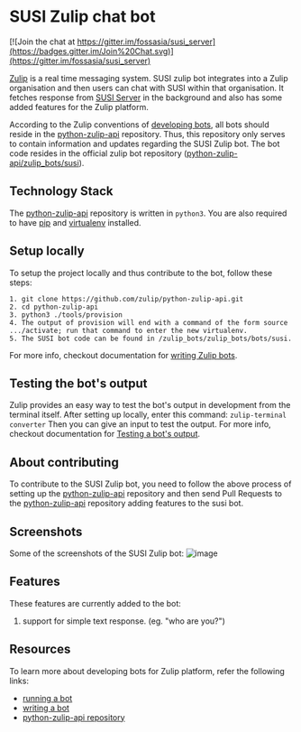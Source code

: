 # SUSI Zulip chat bot

[![Join the chat at https://gitter.im/fossasia/susi_server](https://badges.gitter.im/Join%20Chat.svg)](https://gitter.im/fossasia/susi_server)

[Zulip](https://zulipchat.com/) is a real time messaging system. SUSI zulip bot integrates into a Zulip organisation and then users can chat with SUSI within that organisation. It fetches response from [SUSI Server](https://github.com/fossasia/susi_server) in the background and also has some added features for the Zulip platform.

According to the Zulip conventions of [developing bots](https://zulipchat.com/api/writing-bots#installing-a-development-version-of-the-zulip-bots-package), all bots should reside in the [python-zulip-api](https://github.com/zulip/python-zulip-api) repository. Thus, this repository only serves to contain information and updates regarding the SUSI Zulip bot. The bot code resides in the official zulip bot repository ([python-zulip-api/zulip_bots/susi](https://github.com/zulip/python-zulip-api/tree/master/zulip_bots/zulip_bots/bots/susi)).

## Technology Stack
The [python-zulip-api](https://github.com/zulip/python-zulip-api) repository is written in `python3`. You are also required to have [pip](https://pip.pypa.io/en/stable/installing/) and [virtualenv](https://virtualenv.pypa.io/en/stable/installation/) installed.

## Setup locally
To setup the project locally and thus contribute to the bot, follow these steps:
```
1. git clone https://github.com/zulip/python-zulip-api.git
2. cd python-zulip-api
3. python3 ./tools/provision
4. The output of provision will end with a command of the form source .../activate; run that command to enter the new virtualenv.
5. The SUSI bot code can be found in /zulip_bots/zulip_bots/bots/susi.
```
For more info, checkout documentation for [writing Zulip bots](https://zulipchat.com/api/writing-bots#installing-a-development-version-of-the-zulip-bots-package).

## Testing the bot's output
Zulip provides an easy way to test the bot's output in development from the terminal itself. After setting up locally, enter this command:
`zulip-terminal converter`
Then you can give an input to test the output. For more info, checkout documentation for [Testing a bot's output](https://zulipchat.com/api/writing-bots#testing-a-bots-output). 

## About contributing
To contribute to the SUSI Zulip bot, you need to follow the above process of setting up the [python-zulip-api](https://github.com/zulip/python-zulip-api) repository and then send Pull Requests to the [python-zulip-api](https://github.com/zulip/python-zulip-api) repository adding features to the susi bot.
## Screenshots
Some of the screenshots of the SUSI Zulip bot:
![image](https://user-images.githubusercontent.com/17807257/40143106-19bf6150-5978-11e8-82bc-61e9c7489550.png)

## Features
These features are currently added to the bot:
1. support for simple text response. (eg. "who are you?")

## Resources
To learn more about developing bots for Zulip platform, refer the following links:
- [running a bot](https://zulipchat.com/api/running-bots)
- [writing a bot](https://zulipchat.com/api/writing-bots)
- [python-zulip-api repository](https://github.com/zulip/python-zulip-api)

